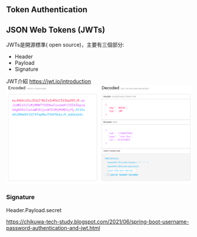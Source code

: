 ## Token Authentication


## JSON Web Tokens (JWTs)
JWTs是開源標準( open source)，主要有三個部分:
* Header
* Payload
* Signature

JWT介紹 https://jwt.io/introduction
![JWT](/picture/14_JWT.png)

### Signature
Header.Payload.secret


https://chikuwa-tech-study.blogspot.com/2021/06/spring-boot-username-password-authentication-and-jwt.html